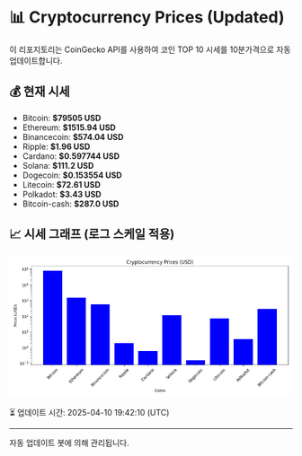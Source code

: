 
# 📊 Cryptocurrency Prices (Updated)

이 리포지토리는 CoinGecko API를 사용하여 코인 TOP 10 시세를 10분가격으로 자동 업데이트합니다.

## 💰 현재 시세
- Bitcoin: **$79505 USD**
- Ethereum: **$1515.94 USD**
- Binancecoin: **$574.04 USD**
- Ripple: **$1.96 USD**
- Cardano: **$0.597744 USD**
- Solana: **$111.2 USD**
- Dogecoin: **$0.153554 USD**
- Litecoin: **$72.61 USD**
- Polkadot: **$3.43 USD**
- Bitcoin-cash: **$287.0 USD**

## 📈 시세 그래프 (로그 스케일 적용)
![Crypto Prices](crypto_prices.png)

⏳ 업데이트 시간: 2025-04-10 19:42:10 (UTC)

---
자동 업데이트 봇에 의해 관리됩니다.
